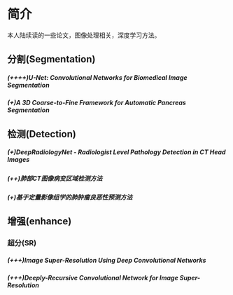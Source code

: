 # 简介
本人陆续读的一些论文，图像处理相关，深度学习方法。
## 分割(Segmentation)
##### (++++)U-Net: Convolutional Networks for Biomedical Image Segmentation
##### (+)A 3D Coarse-to-Fine Framework for Automatic Pancreas Segmentation

## 检测(Detection)
##### (+)DeepRadiologyNet - Radiologist Level Pathology Detection in CT Head Images
##### (++)肺部CT图像病变区域检测方法
##### (+)基于定量影像组学的肺肿瘤良恶性预测方法

## 增强(enhance)
### 超分(SR)
##### (+++)Image Super-Resolution Using Deep Convolutional Networks
##### (+++)Deeply-Recursive Convolutional Network for Image Super-Resolution
